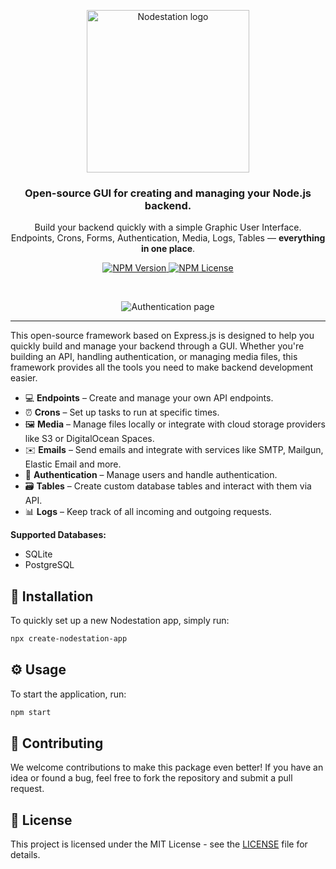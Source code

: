 <p align="center">
  <img src="https://github.com/user-attachments/assets/1324e764-e25f-49e8-96be-2a6a940238a2" width="260px" alt="Nodestation logo" />
</p>

<h3 align="center">Open-source GUI for creating and managing your Node.js backend.</h3>
<p align="center">Build your backend quickly with a simple Graphic User Interface.<br />
Endpoints, Crons, Forms, Authentication, Media, Logs, Tables — <strong>everything in one place</strong>.</p>

<p align="center">
  <a href="https://www.npmjs.com/package/nodestation">
    <img src="https://img.shields.io/npm/v/nodestation" alt="NPM Version" />
  </a>
  <a href="https://github.com/nodestationapp/nodestation/blob/master/LICENSE">
    <img src="https://img.shields.io/npm/l/nodestation" alt="NPM License" />
  </a>
</p>

<br />

<p align="center">
  <img src="https://github.com/user-attachments/assets/0d242ed8-1691-42fe-9d8b-70cb5954ae0e" alt="Authentication page" />
</p>

---

This open-source framework based on Express.js is designed to help you quickly build and manage your backend through a GUI. Whether you're building an API, handling authentication, or managing media files, this framework provides all the tools you need to make backend development easier.

- 💻 **Endpoints** – Create and manage your own API endpoints.
- ⏰ **Crons** – Set up tasks to run at specific times.
- 🖼️ **Media** – Manage files locally or integrate with cloud storage providers like S3 or DigitalOcean Spaces.
- ✉️ **Emails** – Send emails and integrate with services like SMTP, Mailgun, Elastic Email and more.
- 🔑 **Authentication** – Manage users and handle authentication.
- 🗃️ **Tables** – Create custom database tables and interact with them via API.
- 📊 **Logs** – Keep track of all incoming and outgoing requests.

**Supported Databases:**
- SQLite
- PostgreSQL

## 🚀 Installation

To quickly set up a new Nodestation app, simply run:

```bash
npx create-nodestation-app
```

## ⚙️ Usage

To start the application, run:

```bash
npm start
```

## 🤝 Contributing

We welcome contributions to make this package even better! If you have an idea or found a bug, feel free to fork the repository and submit a pull request.

## 📝 License

This project is licensed under the MIT License - see the [LICENSE](https://github.com/nodestationapp/nodestation/blob/master/LICENSE) file for details.

